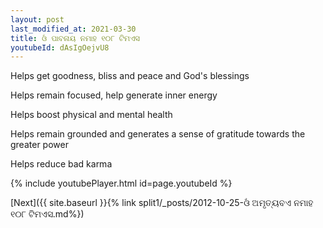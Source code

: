 ```yaml
---
layout: post
last_modified_at: 2021-03-30
title: ଓଁ ପାବନାୟ ନମାହ ୧୦୮ ଟିମଏସ
youtubeId: dAsIgOejvU8
---
```

 
 
Helps get goodness, bliss and peace and God's blessings
 
Helps remain focused, help generate inner energy 
 
Helps boost physical and mental health 
 
Helps remain grounded and generates a sense of gratitude towards the greater power 
 
Helps reduce bad karma
 
 
 
 


{% include youtubePlayer.html id=page.youtubeId %}
 
[Next]({{ site.baseurl }}{% link  split1/_posts/2012-10-25-ଓଁ ଅମୃତ୍ୟବଏ ନମାହ ୧୦୮ ଟିମଏସ.md%})
 
